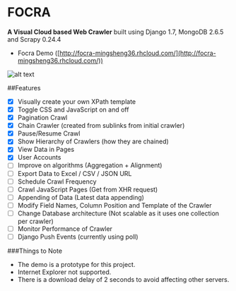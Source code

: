 FOCRA
=====
**A Visual Cloud based Web Crawler** 
built using Django 1.7, MongoDB 2.6.5 and Scrapy 0.24.4

- Focra Demo ([http://focra-mingsheng36.rhcloud.com/](http://focra-mingsheng36.rhcloud.com/))

![alt text](https://github.com/mingsheng36/Focra/blob/master/docs/3.png "Demo")

##Features
- [x] Visually create your own XPath template
- [x] Toggle CSS and JavaScript on and off
- [x] Pagination Crawl
- [x] Chain Crawler (created from sublinks from initial crawler)
- [x] Pause/Resume Crawl
- [x] Show Hierarchy of Crawlers (how they are chained) 
- [x] View Data in Pages
- [x] User Accounts
- [ ] Improve on algorithms (Aggregation + Alignment)
- [ ] Export Data to Excel / CSV / JSON URL
- [ ] Schedule Crawl Frequency
- [ ] Crawl JavaScript Pages (Get from XHR request)
- [ ] Appending of Data (Latest data appending)
- [ ] Modify Field Names, Column Position and Template of the Crawler
- [ ] Change Database architecture (Not scalable as it uses one collection per crawler)
- [ ] Monitor Performance of Crawler
- [ ] Django Push Events (currently using poll)

###Things to Note
- The demo is a prototype for this project.
- Internet Explorer not supported.
- There is a download delay of 2 seconds to avoid affecting other servers.
